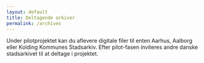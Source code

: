```yaml
---
layout: default
title: Deltagende arkiver
permalink: /archives
---
```


Under pilotprojektet kan du aflevere digitale filer til enten Aarhus, Aalborg eller Kolding Kommunes Stadsarkiv. Efter pilot-fasen inviteres andre danske stadsarkivet til at deltage i projektet.

